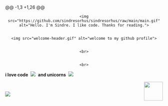 @@ -1,3 +1,26 @@

<div align="center">


	<img src="https://github.com/sindresorhus/sindresorhus/raw/main/main.gif" alt="Hello. I'm Sindre. I like code. Thanks for reading.">


	<img src="welcome-header.gif" alt="welcome to my github profile">


	<br>


	<br>

</div>





**i love code**&nbsp;&nbsp;![](cat-typing.gif)&nbsp;&nbsp;**and unicorns**&nbsp;&nbsp;![](unicorn.gif)





<img src="party-furby.gif" align="right" width="60">





<br>





![](under-construction.gif)





<br>
